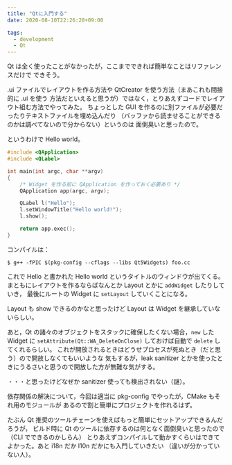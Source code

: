 ```yaml
---
title: "Qtに入門する"
date: 2020-08-10T22:26:28+09:00

tags:
  - development
  - Qt
---
```


Qt は全く使ったことがなかったが，ここまでできれば簡単なことはリファレンスだけで
できそう。

.ui ファイルでレイアウトを作る方法や QtCreator を使う方法（まあこれも間接的に .ui を使う
方法だといえると思うが）ではなく，とりあえずコードでレイアウト組む方法でやってみた。
ちょっとした GUI を作るのに別ファイルが必要だったりテキストファイルを埋め込んだり
（バッファから読ませることができるのかは調べてないので分からない）というのは
面倒臭いと思ったので。

というわけで Hello world。

```c++
#include <QApplication>
#include <QLabel>

int main(int argc, char **argv)
{
    /* Widget を作る前に QApplication を作っておく必要あり */
    QApplication app(argc, argv);

    QLabel l("Hello");
    l.setWindowTitle("Hello world!");
    l.show();

    return app.exec();
}
```

コンパイルは：

```shell
$ g++ -fPIC $(pkg-config --cflags --libs Qt5Widgets) foo.cc
```

これで Hello と書かれた Hello world というタイトルのウィンドウが出てくる。
まともにレイアウトを作るならばなんとか Layout とかに `addWidget` したりしていき，
最後にルートの Widget に `setLayout` していくことになる。

Layout も show できるのかなと思ったけど Layout は Widget を継承していないらしい。

あと，Qt の諸々のオブジェクトをスタックに確保したくない場合，`new` した Widget に
`setAttribute(Qt::WA_DeleteOnClose)` しておけば自動で `delete` してくれるらしい。
これが開放されるときはどうせプロセスが死ぬとき（だと思う）ので開放しなくてもいいような
気もするが，leak sanitizer とかを使ったときにうるさいと思うので開放した方が無難な気がする。

・・・と思ったけどなぜか sanitizer 使っても検出されない（謎）。

依存関係の解決について，今回は適当に pkg-config でやったが，CMake もそれ用のモジュールが
あるので割と簡単にプロジェクトを作れるはず。

たぶん Qt 推奨のツールチェーンを使えばもっと簡単にセットアップできるんだろうが，
ビルド時に Qt のツールに依存するのは何となく面倒臭いと思ったので（CLI でできるのかしらん）
とりあえずコンパイルして動かすくらいはできてよかった。あと i18n だか l10n だかにも入門していきたい
（違いが分かっていない人）。
